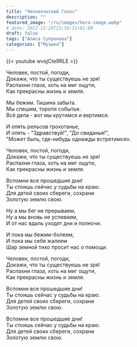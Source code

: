 ```yaml
---
title: "Человеческий Голос"
description: ""
featured_image: "/ru/images/hero-image.webp"
# date: 2022-12-29T23:50:31+01:00
draft: false
tags: ["Алиса Супронова"]
categories: ["Музыка"]
---
```


{{< youtube wvsjCte9RLE >}}

Человек, постой, погоди,  
Докажи, что ты существуешь не зря!  
Распахни глаза, хоть на миг ощути,  
Как прекрасны жизнь и земля.

Мы бежим. Тишина забыта.  
Мы спешим, торопя событья.  
Всё дела - вот мы крутимся и вертимся.

И опять рельсов грохотанье,  
И опять - "Здравствуй!", "До свиданья!",  
"Может быть, где-нибудь однажды встретимся».

Человек, постой, погоди,  
Докажи, что ты существуешь не зря!  
Распахни глаза, хоть на миг ощути,  
Как прекрасны жизнь и земля.

Вспомни все прошедшие дни!  
Ты стоишь сейчас у судьбы на краю.  
Для детей своих сбереги, сохрани  
Золотую землю свою.

Ну а мы бег не прерываем,  
Ну а мы вновь не успеваем,  
И от нас вдаль уходят дни и полночи.

И пока мы бежим-болеем,  
И пока мы себя жалеем  
Шар земной тихо просит нас о помощи.

Человек, постой, погоди,  
Докажи, что ты существуешь не зря!  
Распахни глаза, хоть на миг ощути,  
Как прекрасны жизнь и земля.

Вспомни все прошедшие дни!  
Ты стоишь сейчас у судьбы на краю.  
Для детей своих сбереги, сохрани  
Золотую землю свою.

Вспомни все прошедшие дни!  
Ты стоишь сейчас у судьбы на краю.  
Для детей своих сбереги, сохрани  
Золотую землю свою.
